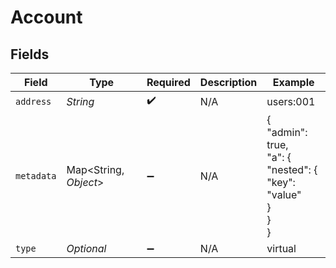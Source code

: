 # Account


## Fields

| Field                                                    | Type                                                     | Required                                                 | Description                                              | Example                                                  |
| -------------------------------------------------------- | -------------------------------------------------------- | -------------------------------------------------------- | -------------------------------------------------------- | -------------------------------------------------------- |
| `address`                                                | *String*                                                 | :heavy_check_mark:                                       | N/A                                                      | users:001                                                |
| `metadata`                                               | Map<String, *Object*>                                    | :heavy_minus_sign:                                       | N/A                                                      | {<br/>"admin": true,<br/>"a": {<br/>"nested": {<br/>"key": "value"<br/>}<br/>}<br/>} |
| `type`                                                   | *Optional<String>*                                       | :heavy_minus_sign:                                       | N/A                                                      | virtual                                                  |